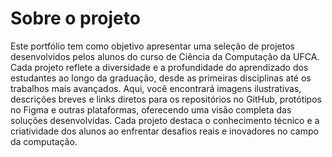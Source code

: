 # Sobre o projeto
Este portfólio tem como objetivo apresentar uma seleção de projetos desenvolvidos pelos alunos do curso de Ciência da Computação da UFCA. Cada projeto reflete a diversidade e a profundidade do aprendizado dos estudantes ao longo da graduação, desde as primeiras disciplinas até os trabalhos mais avançados.
Aqui, você encontrará imagens ilustrativas, descrições breves e links diretos para os repositórios no GitHub, protótipos no Figma e outras plataformas, oferecendo uma visão completa das soluções desenvolvidas. Cada projeto destaca o conhecimento técnico e a criatividade dos alunos ao enfrentar desafios reais e inovadores no campo da computação.